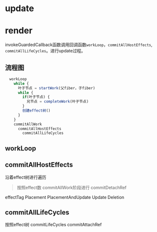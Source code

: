 # update
# render
invokeGuardedCallback函数调用回调函数`workLoop`，`commitAllHostEffects`, `commitAllLifeCycles`。进行update过程。

## 流程图
```js
  workLoop
    while {
      叶子节点 = startWork(父fiber，子fiber) 
      while {
        if(叶子节点) {
          兄节点 = completeWork(叶子节点)
        }
        创建effect树() 
      }
    }
    commitAllWork
      commitAllHostEffects
        commitAllLifeCycles
```

## workLoop

## commitAllHostEffects
沿着effect树进行遍历
> 按照effect数
> commitAllWork阶段进行
> commitDetachRef

effectTag
Placement
PlacementAndUpdate
Update
Deletion

## commitAllLifeCycles
按照effect树
commitLifeCycles
commitAttachRef
